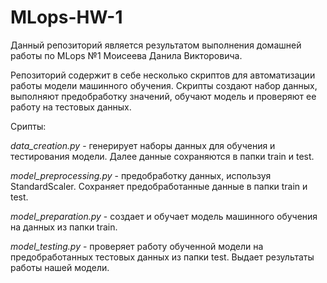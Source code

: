 # MLops-HW-1

Данный репозиторий является результатом выполнения домашней работы по MLops №1 Моисеева Данила Викторовича.

Репозиторий содержит в себе несколько скриптов для автоматизации работы модели машинного обучения.
Скрипты создают набор данных, выполняют предобработку значений, обучают модель и проверяют ее работу на тестовых данных.

Срипты:

*data_creation.py* - генерирует наборы данных для обучения и тестирования модели. Далее данные сохраняются в папки train и test.

*model_preprocessing.py* - предобработку данных, используя StandardScaler. Сохраняет предобработанные данные в папки train и test.

*model_preparation.py* - создает и обучает модель машинного обучения на данных из папки train. 

*model_testing.py* - проверяет работу обученной модели на предобработанных тестовых данных из папки test. Выдает результаты работы нашей модели.
